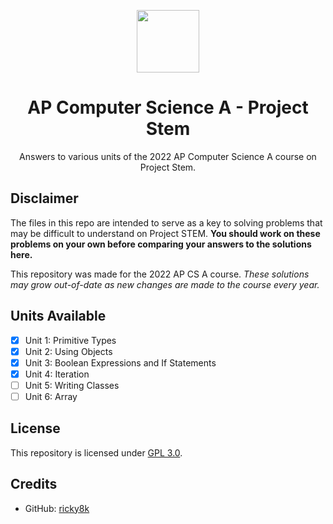 <p align="center"><img src="https://raw.githubusercontent.com/ricky8k/APCSA-ProjectStem/main/icon.png" width="100"></p>
<h1 align="center">AP Computer Science A - Project Stem</h1> <p align="center">
Answers to various units of the 2022 AP Computer Science A course on Project Stem.

## Disclaimer
The files in this repo are intended to serve as a key to solving problems that may be difficult to understand on Project STEM.  **You should work on these problems on your own before comparing your answers to the solutions here.**

This repository was made for the 2022 AP CS A course. *These solutions may grow out-of-date as new changes are made to the course every year.*
  
## Units Available
- [X] Unit 1: Primitive Types
- [X] Unit 2: Using Objects
- [X] Unit 3: Boolean Expressions and If Statements
- [X] Unit 4: Iteration
- [ ] Unit 5: Writing Classes
- [ ] Unit 6: Array

## License
This repository is licensed under [GPL 3.0](https://raw.githubusercontent.com/ricky8k/APCSA-ProjectStem/main/LICENSE).

## Credits
- GitHub: [ricky8k](https://github.com/ricky8k)
